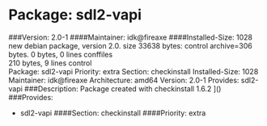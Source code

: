 Package: sdl2-vapi 
============= 

###Version: 2.0-1
####Maintainer: idk@fireaxe
####Installed-Size: 1028
new debian package, version 2.0.
size 33638 bytes: control archive=306 bytes.
0 bytes,     0 lines      conffiles            
210 bytes,     9 lines      control              
Package: sdl2-vapi
Priority: extra
Section: checkinstall
Installed-Size: 1028
Maintainer: idk@fireaxe
Architecture: amd64
Version: 2.0-1
Provides: sdl2-vapi
###Description:
 Package created with checkinstall 1.6.2
]()
###Provides:
  * sdl2-vapi
####Section: checkinstall
####Priority: extra
